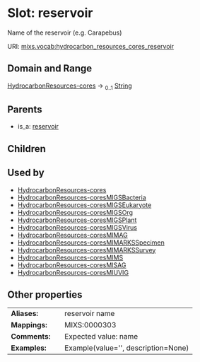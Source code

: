
# Slot: reservoir


Name of the reservoir (e.g. Carapebus)

URI: [mixs.vocab:hydrocarbon_resources_cores_reservoir](https://w3id.org/mixs/vocab/hydrocarbon_resources_cores_reservoir)


## Domain and Range

[HydrocarbonResources-cores](HydrocarbonResources-cores.md) &#8594;  <sub>0..1</sub> [String](types/String.md)

## Parents

 *  is_a: [reservoir](reservoir.md)

## Children


## Used by

 * [HydrocarbonResources-cores](HydrocarbonResources-cores.md)
 * [HydrocarbonResources-coresMIGSBacteria](HydrocarbonResources-coresMIGSBacteria.md)
 * [HydrocarbonResources-coresMIGSEukaryote](HydrocarbonResources-coresMIGSEukaryote.md)
 * [HydrocarbonResources-coresMIGSOrg](HydrocarbonResources-coresMIGSOrg.md)
 * [HydrocarbonResources-coresMIGSPlant](HydrocarbonResources-coresMIGSPlant.md)
 * [HydrocarbonResources-coresMIGSVirus](HydrocarbonResources-coresMIGSVirus.md)
 * [HydrocarbonResources-coresMIMAG](HydrocarbonResources-coresMIMAG.md)
 * [HydrocarbonResources-coresMIMARKSSpecimen](HydrocarbonResources-coresMIMARKSSpecimen.md)
 * [HydrocarbonResources-coresMIMARKSSurvey](HydrocarbonResources-coresMIMARKSSurvey.md)
 * [HydrocarbonResources-coresMIMS](HydrocarbonResources-coresMIMS.md)
 * [HydrocarbonResources-coresMISAG](HydrocarbonResources-coresMISAG.md)
 * [HydrocarbonResources-coresMIUVIG](HydrocarbonResources-coresMIUVIG.md)

## Other properties

|  |  |  |
| --- | --- | --- |
| **Aliases:** | | reservoir name |
| **Mappings:** | | MIXS:0000303 |
| **Comments:** | | Expected value: name |
| **Examples:** | | Example(value='', description=None) |

